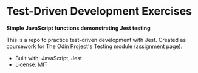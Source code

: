 # Test-Driven Development Exercises

**Simple JavaScript functions demonstrating Jest testing**

This is a repo to practice test-driven development with Jest. Created as coursework for The Odin Project's Testing module ([assignment page](https://www.theodinproject.com/lessons/node-path-javascript-testing-practice)).

* Built with: JavaScript, Jest
* License: MIT